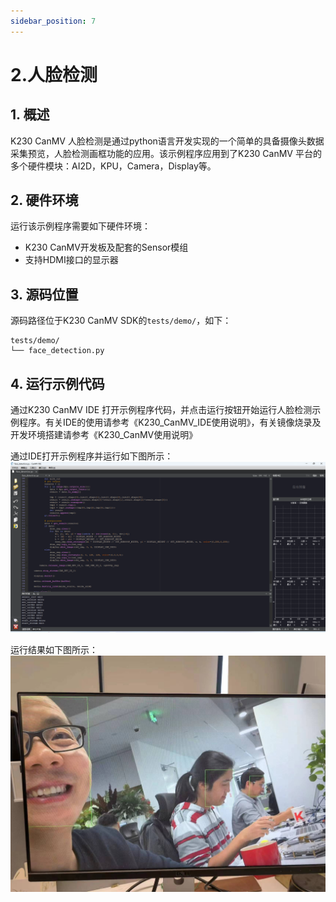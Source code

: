 ```yaml
---
sidebar_position: 7
---
```

# 2.人脸检测

## 1. 概述

K230 CanMV 人脸检测是通过python语言开发实现的一个简单的具备摄像头数据采集预览，人脸检测画框功能的应用。该示例程序应用到了K230 CanMV 平台的多个硬件模块：AI2D，KPU，Camera，Display等。

## 2. 硬件环境

运行该示例程序需要如下硬件环境：

- K230 CanMV开发板及配套的Sensor模组
- 支持HDMI接口的显示器

## 3. 源码位置

源码路径位于K230 CanMV SDK的`tests/demo/`，如下：

```
tests/demo/
└── face_detection.py
```



## 4. 运行示例代码

通过K230 CanMV IDE 打开示例程序代码，并点击运行按钮开始运行人脸检测示例程序。有关IDE的使用请参考《K230_CanMV_IDE使用说明》，有关镜像烧录及开发环境搭建请参考《K230_CanMV使用说明》

通过IDE打开示例程序并运行如下图所示： ![fd-run](${images}/canmv-face-detect-run-1721614633812-1.png)

运行结果如下图所示： ![fd-result](${images}/canmv-face-detect-result-1721614638044-4.jpg)
